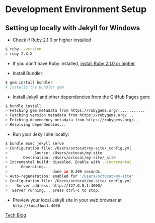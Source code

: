# Development Environment Setup

## Setting up locally with Jekyll for Windows
- Check if Ruby 2.1.0 or higher installed
```bash
$ ruby --version
> ruby 2.X.X
```
- If you don't have Ruby installed, [install Ruby 2.1.0 or higher](https://www.ruby-lang.org/en/downloads/)

- Install Bundler:
```bash
$ gem install bundler
# Installs the Bundler gem
```
- Install Jekyll and other dependencies from the GitHub Pages gem:
```bash
$ bundle install
> Fetching gem metadata from https://rubygems.org/............
> Fetching version metadata from https://rubygems.org/...
> Fetching dependency metadata from https://rubygems.org/..
> Resolving dependencies...
```
- Run your Jekyll site locally:
```bash
$ bundle exec jekyll serve
> Configuration file: /Users/octocat/my-site/_config.yml
>            Source: /Users/octocat/my-site
>       Destination: /Users/octocat/my-site/_site
> Incremental build: disabled. Enable with --incremental
>      Generating...
>                    done in 0.309 seconds.
> Auto-regeneration: enabled for '/Users/octocat/my-site'
> Configuration file: /Users/octocat/my-site/_config.yml
>    Server address: http://127.0.0.1:4000/
>  Server running... press ctrl-c to stop.
```
- Preview your local Jekyll site in your web browser at `http://localhost:4000`


[Tech Blog](techblog/Table-of-Contents.md)